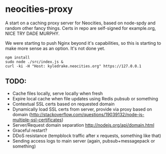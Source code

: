 # neocities-proxy

A start on a caching proxy server for Neocities, based on node-spdy and random other fancy things. Certs in repo are self-signed for example.org, NICE TRY DADE MURPHY.

We were starting to push Nginx beyond it's capabilities, so this is starting to make more sense as an option. It's not done yet.

```
npm install
sudo node ./src/index.js &
curl -ki -H "Host: kyledrake.neocities.org" https://127.0.0.1
```

## TODO:

* Cache files locally, serve locally when fresh
* Expire local cache when file updates using Redis pubsub or something
* Contextual SSL certs based on requested domain
* Dynamically load SSL certs from server, provide via proxy based on domain (http://stackoverflow.com/questions/19039132/node-js-multiple-ssl-certificates)
* Server/Request domain separation http://nodejs.org/api/domain.html
* Graceful restart?
* DDoS resistance (tempblock traffic after x requests, something like that)
* Sending access logs to main server (again, pubsub+messagepack or something)